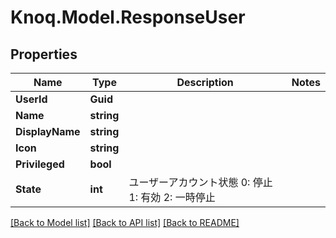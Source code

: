# Knoq.Model.ResponseUser

## Properties

Name | Type | Description | Notes
------------ | ------------- | ------------- | -------------
**UserId** | **Guid** |  | 
**Name** | **string** |  | 
**DisplayName** | **string** |  | 
**Icon** | **string** |  | 
**Privileged** | **bool** |  | 
**State** | **int** | ユーザーアカウント状態 0: 停止 1: 有効 2: 一時停止 | 

[[Back to Model list]](../README.md#documentation-for-models) [[Back to API list]](../README.md#documentation-for-api-endpoints) [[Back to README]](../README.md)

